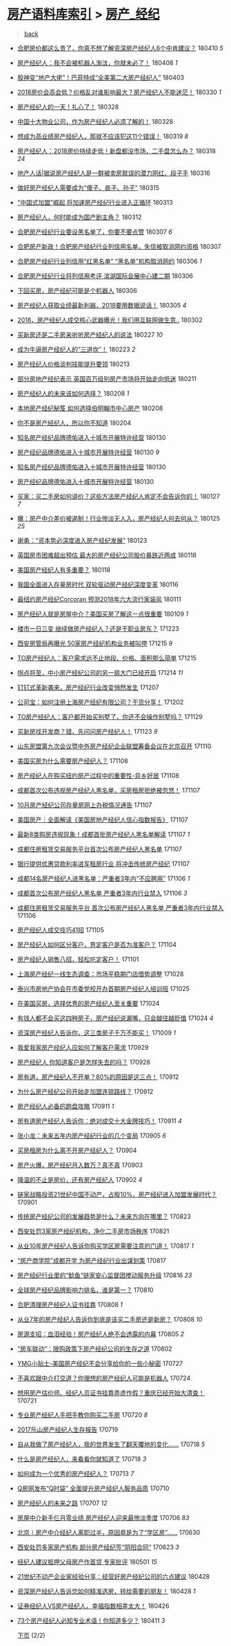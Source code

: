 [房产语料库索引](../../README.md)  > [房产_经纪](房产_经纪.md)
====
> [back](../README.md)

- [合肥房价都这么贵了，你真不想了解资深房产经纪人6个中肯建议？](http://jkwz.applinzi.com/ittc/7090081386511991818.html#%E5%90%88%E8%82%A5%E6%88%BF%E4%BB%B7%E9%83%BD%E8%BF%99%E4%B9%88%E8%B4%B5%E4%BA%86%EF%BC%8C%E4%BD%A0%E7%9C%9F%E4%B8%8D%E6%83%B3%E4%BA%86%E8%A7%A3%E8%B5%84%E6%B7%B1%E6%88%BF%E4%BA%A7%E7%BB%8F%E7%BA%AA%E4%BA%BA6%E4%B8%AA%E4%B8%AD%E8%82%AF%E5%BB%BA%E8%AE%AE%EF%BC%9F) 180410 *5* 
- [房产经纪人：我不会被机器人淘汰，你就未必了！](http://jkwz.applinzi.com/ittc/7089540544844006417.html#%E6%88%BF%E4%BA%A7%E7%BB%8F%E7%BA%AA%E4%BA%BA%EF%BC%9A%E6%88%91%E4%B8%8D%E4%BC%9A%E8%A2%AB%E6%9C%BA%E5%99%A8%E4%BA%BA%E6%B7%98%E6%B1%B0%EF%BC%8C%E4%BD%A0%E5%B0%B1%E6%9C%AA%E5%BF%85%E4%BA%86%EF%BC%81) 180408 *1* 
- [股神变“地产大佬”！巴菲特成“全美第二大房产经纪人”](http://jkwz.applinzi.com/ittc/7087667048517993488.html#%E8%82%A1%E7%A5%9E%E5%8F%98%E2%80%9C%E5%9C%B0%E4%BA%A7%E5%A4%A7%E4%BD%AC%E2%80%9D%EF%BC%81%E5%B7%B4%E8%8F%B2%E7%89%B9%E6%88%90%E2%80%9C%E5%85%A8%E7%BE%8E%E7%AC%AC%E4%BA%8C%E5%A4%A7%E6%88%BF%E4%BA%A7%E7%BB%8F%E7%BA%AA%E4%BA%BA%E2%80%9D) 180403  
- [2018房价会高会低？价格乱对谁影响最大？房产经纪人不能迷茫！](http://jkwz.applinzi.com/ittc/7086214219739694087.html#2018%E6%88%BF%E4%BB%B7%E4%BC%9A%E9%AB%98%E4%BC%9A%E4%BD%8E%EF%BC%9F%E4%BB%B7%E6%A0%BC%E4%B9%B1%E5%AF%B9%E8%B0%81%E5%BD%B1%E5%93%8D%E6%9C%80%E5%A4%A7%EF%BC%9F%E6%88%BF%E4%BA%A7%E7%BB%8F%E7%BA%AA%E4%BA%BA%E4%B8%8D%E8%83%BD%E8%BF%B7%E8%8C%AB%EF%BC%81) 180330 *1* 
- [房产经纪人的一天！扎心了！](http://jkwz.applinzi.com/ittc/7085563674737771537.html#%E6%88%BF%E4%BA%A7%E7%BB%8F%E7%BA%AA%E4%BA%BA%E7%9A%84%E4%B8%80%E5%A4%A9%EF%BC%81%E6%89%8E%E5%BF%83%E4%BA%86%EF%BC%81) 180328  
- [中国十大物业公司，作为房产经纪人必须了解的！](http://jkwz.applinzi.com/ittc/7085528455435518992.html#%E4%B8%AD%E5%9B%BD%E5%8D%81%E5%A4%A7%E7%89%A9%E4%B8%9A%E5%85%AC%E5%8F%B8%EF%BC%8C%E4%BD%9C%E4%B8%BA%E6%88%BF%E4%BA%A7%E7%BB%8F%E7%BA%AA%E4%BA%BA%E5%BF%85%E9%A1%BB%E4%BA%86%E8%A7%A3%E7%9A%84%EF%BC%81) 180328  
- [想成为高业绩房产经纪人，那就不应该犯这11个错误！](http://jkwz.applinzi.com/ittc/7082325087296685063.html#%E6%83%B3%E6%88%90%E4%B8%BA%E9%AB%98%E4%B8%9A%E7%BB%A9%E6%88%BF%E4%BA%A7%E7%BB%8F%E7%BA%AA%E4%BA%BA%EF%BC%8C%E9%82%A3%E5%B0%B1%E4%B8%8D%E5%BA%94%E8%AF%A5%E7%8A%AF%E8%BF%9911%E4%B8%AA%E9%94%99%E8%AF%AF%EF%BC%81) 180319 *8* 
- [房产经纪人：2018房价持续走低！新盘都没市场，二手盘怎么办？](http://jkwz.applinzi.com/ittc/7081812325084693520.html#%E6%88%BF%E4%BA%A7%E7%BB%8F%E7%BA%AA%E4%BA%BA%EF%BC%9A2018%E6%88%BF%E4%BB%B7%E6%8C%81%E7%BB%AD%E8%B5%B0%E4%BD%8E%EF%BC%81%E6%96%B0%E7%9B%98%E9%83%BD%E6%B2%A1%E5%B8%82%E5%9C%BA%EF%BC%8C%E4%BA%8C%E6%89%8B%E7%9B%98%E6%80%8E%E4%B9%88%E5%8A%9E%EF%BC%9F) 180318 *24* 
- [地产人话|据说房产经纪人是一群被卖房耽误的潜力网红、段子手](http://jkwz.applinzi.com/ittc/7081152387006071819.html#%E5%9C%B0%E4%BA%A7%E4%BA%BA%E8%AF%9D%7C%E6%8D%AE%E8%AF%B4%E6%88%BF%E4%BA%A7%E7%BB%8F%E7%BA%AA%E4%BA%BA%E6%98%AF%E4%B8%80%E7%BE%A4%E8%A2%AB%E5%8D%96%E6%88%BF%E8%80%BD%E8%AF%AF%E7%9A%84%E6%BD%9C%E5%8A%9B%E7%BD%91%E7%BA%A2%E3%80%81%E6%AE%B5%E5%AD%90%E6%89%8B) 180316  
- [做好房产经纪人需要成为&quot;傻子、疯子、孙子&quot;](http://jkwz.applinzi.com/ittc/7080637300956726283.html#%E5%81%9A%E5%A5%BD%E6%88%BF%E4%BA%A7%E7%BB%8F%E7%BA%AA%E4%BA%BA%E9%9C%80%E8%A6%81%E6%88%90%E4%B8%BA%26quot%3B%E5%82%BB%E5%AD%90%E3%80%81%E7%96%AF%E5%AD%90%E3%80%81%E5%AD%99%E5%AD%90%26quot%3B) 180315  
- [“中国式加盟”崛起 将加速房产经纪行业进入正循环](http://jkwz.applinzi.com/ittc/7079912825084707851.html#%E2%80%9C%E4%B8%AD%E5%9B%BD%E5%BC%8F%E5%8A%A0%E7%9B%9F%E2%80%9D%E5%B4%9B%E8%B5%B7+%E5%B0%86%E5%8A%A0%E9%80%9F%E6%88%BF%E4%BA%A7%E7%BB%8F%E7%BA%AA%E8%A1%8C%E4%B8%9A%E8%BF%9B%E5%85%A5%E6%AD%A3%E5%BE%AA%E7%8E%AF) 180313  
- [房产经纪人，何时能成为国产剧主角？](http://jkwz.applinzi.com/ittc/7079637318585811979.html#%E6%88%BF%E4%BA%A7%E7%BB%8F%E7%BA%AA%E4%BA%BA%EF%BC%8C%E4%BD%95%E6%97%B6%E8%83%BD%E6%88%90%E4%B8%BA%E5%9B%BD%E4%BA%A7%E5%89%A7%E4%B8%BB%E8%A7%92%EF%BC%9F) 180312  
- [合肥房产经纪行业要设黑名单了，你要不要点赞](http://jkwz.applinzi.com/ittc/7077862722652079120.html#%E5%90%88%E8%82%A5%E6%88%BF%E4%BA%A7%E7%BB%8F%E7%BA%AA%E8%A1%8C%E4%B8%9A%E8%A6%81%E8%AE%BE%E9%BB%91%E5%90%8D%E5%8D%95%E4%BA%86%EF%BC%8C%E4%BD%A0%E8%A6%81%E4%B8%8D%E8%A6%81%E7%82%B9%E8%B5%9E) 180307 *6* 
- [合肥房产新政！合肥房产经纪行业列信用名单，失信被取消网约资格](http://jkwz.applinzi.com/ittc/7077660510290183185.html#%E5%90%88%E8%82%A5%E6%88%BF%E4%BA%A7%E6%96%B0%E6%94%BF%EF%BC%81%E5%90%88%E8%82%A5%E6%88%BF%E4%BA%A7%E7%BB%8F%E7%BA%AA%E8%A1%8C%E4%B8%9A%E5%88%97%E4%BF%A1%E7%94%A8%E5%90%8D%E5%8D%95%EF%BC%8C%E5%A4%B1%E4%BF%A1%E8%A2%AB%E5%8F%96%E6%B6%88%E7%BD%91%E7%BA%A6%E8%B5%84%E6%A0%BC) 180307  
- [合肥房产经纪行业列信用“红黑名单” “黑名单”机构取消网约](http://jkwz.applinzi.com/ittc/7077297021742744582.html#%E5%90%88%E8%82%A5%E6%88%BF%E4%BA%A7%E7%BB%8F%E7%BA%AA%E8%A1%8C%E4%B8%9A%E5%88%97%E4%BF%A1%E7%94%A8%E2%80%9C%E7%BA%A2%E9%BB%91%E5%90%8D%E5%8D%95%E2%80%9D+%E2%80%9C%E9%BB%91%E5%90%8D%E5%8D%95%E2%80%9D%E6%9C%BA%E6%9E%84%E5%8F%96%E6%B6%88%E7%BD%91%E7%BA%A6) 180306 *1* 
- [合肥房产经纪行业将列信用考评 滨湖国际会展中心建二期](http://jkwz.applinzi.com/ittc/7077294477486326790.html#%E5%90%88%E8%82%A5%E6%88%BF%E4%BA%A7%E7%BB%8F%E7%BA%AA%E8%A1%8C%E4%B8%9A%E5%B0%86%E5%88%97%E4%BF%A1%E7%94%A8%E8%80%83%E8%AF%84+%E6%BB%A8%E6%B9%96%E5%9B%BD%E9%99%85%E4%BC%9A%E5%B1%95%E4%B8%AD%E5%BF%83%E5%BB%BA%E4%BA%8C%E6%9C%9F) 180306  
- [下回买房，房产经纪可能是个机器人](http://jkwz.applinzi.com/ittc/7077115624184874001.html#%E4%B8%8B%E5%9B%9E%E4%B9%B0%E6%88%BF%EF%BC%8C%E6%88%BF%E4%BA%A7%E7%BB%8F%E7%BA%AA%E5%8F%AF%E8%83%BD%E6%98%AF%E4%B8%AA%E6%9C%BA%E5%99%A8%E4%BA%BA) 180306  
- [房产经纪人获取业绩最新利器，2018要用数据说话！](http://jkwz.applinzi.com/ittc/7076920347662484487.html#%E6%88%BF%E4%BA%A7%E7%BB%8F%E7%BA%AA%E4%BA%BA%E8%8E%B7%E5%8F%96%E4%B8%9A%E7%BB%A9%E6%9C%80%E6%96%B0%E5%88%A9%E5%99%A8%EF%BC%8C2018%E8%A6%81%E7%94%A8%E6%95%B0%E6%8D%AE%E8%AF%B4%E8%AF%9D%EF%BC%81) 180305 *4* 
- [2018，房产经纪人成交核心武器曝光！我们用互联网做生意..](http://jkwz.applinzi.com/ittc/7075900641967080459.html#2018%EF%BC%8C%E6%88%BF%E4%BA%A7%E7%BB%8F%E7%BA%AA%E4%BA%BA%E6%88%90%E4%BA%A4%E6%A0%B8%E5%BF%83%E6%AD%A6%E5%99%A8%E6%9B%9D%E5%85%89%EF%BC%81%E6%88%91%E4%BB%AC%E7%94%A8%E4%BA%92%E8%81%94%E7%BD%91%E5%81%9A%E7%94%9F%E6%84%8F..) 180302  
- [买新房还是二手房来听听房产经纪人的说法](http://jkwz.applinzi.com/ittc/7074420132355245063.html#%E4%B9%B0%E6%96%B0%E6%88%BF%E8%BF%98%E6%98%AF%E4%BA%8C%E6%89%8B%E6%88%BF%E6%9D%A5%E5%90%AC%E5%90%AC%E6%88%BF%E4%BA%A7%E7%BB%8F%E7%BA%AA%E4%BA%BA%E7%9A%84%E8%AF%B4%E6%B3%95) 180227 *10* 
- [成为牛逼房产经纪人的“三道坎”！](http://jkwz.applinzi.com/ittc/7073286764100060166.html#%E6%88%90%E4%B8%BA%E7%89%9B%E9%80%BC%E6%88%BF%E4%BA%A7%E7%BB%8F%E7%BA%AA%E4%BA%BA%E7%9A%84%E2%80%9C%E4%B8%89%E9%81%93%E5%9D%8E%E2%80%9D%EF%BC%81) 180223 *2* 
- [房产经纪人价格谈判技能提升要领](http://jkwz.applinzi.com/ittc/7069692675731489802.html#%E6%88%BF%E4%BA%A7%E7%BB%8F%E7%BA%AA%E4%BA%BA%E4%BB%B7%E6%A0%BC%E8%B0%88%E5%88%A4%E6%8A%80%E8%83%BD%E6%8F%90%E5%8D%87%E8%A6%81%E9%A2%86) 180213  
- [部分房地产经纪表示 英国百万级别房产市场将开始走向低迷](http://jkwz.applinzi.com/ittc/7068550657336673287.html#%E9%83%A8%E5%88%86%E6%88%BF%E5%9C%B0%E4%BA%A7%E7%BB%8F%E7%BA%AA%E8%A1%A8%E7%A4%BA+%E8%8B%B1%E5%9B%BD%E7%99%BE%E4%B8%87%E7%BA%A7%E5%88%AB%E6%88%BF%E4%BA%A7%E5%B8%82%E5%9C%BA%E5%B0%86%E5%BC%80%E5%A7%8B%E8%B5%B0%E5%90%91%E4%BD%8E%E8%BF%B7) 180211  
- [房产经纪人的未来该如何选择？](http://jkwz.applinzi.com/ittc/7067759646511465488.html#%E6%88%BF%E4%BA%A7%E7%BB%8F%E7%BA%AA%E4%BA%BA%E7%9A%84%E6%9C%AA%E6%9D%A5%E8%AF%A5%E5%A6%82%E4%BD%95%E9%80%89%E6%8B%A9%EF%BC%9F) 180208 *1* 
- [本地房产经纪秘笈 如何选择伯明翰市中心房产](http://jkwz.applinzi.com/ittc/7067344305390093323.html#%E6%9C%AC%E5%9C%B0%E6%88%BF%E4%BA%A7%E7%BB%8F%E7%BA%AA%E7%A7%98%E7%AC%88+%E5%A6%82%E4%BD%95%E9%80%89%E6%8B%A9%E4%BC%AF%E6%98%8E%E7%BF%B0%E5%B8%82%E4%B8%AD%E5%BF%83%E6%88%BF%E4%BA%A7) 180208  
- [你不是房产经纪人，所以你不知道](http://jkwz.applinzi.com/ittc/7066277495232267281.html#%E4%BD%A0%E4%B8%8D%E6%98%AF%E6%88%BF%E4%BA%A7%E7%BB%8F%E7%BA%AA%E4%BA%BA%EF%BC%8C%E6%89%80%E4%BB%A5%E4%BD%A0%E4%B8%8D%E7%9F%A5%E9%81%93) 180204  
- [知名房产经纪品牌德佑进入十城市开展特许经营](http://jkwz.applinzi.com/ittc/7064423119962244106.html#%E7%9F%A5%E5%90%8D%E6%88%BF%E4%BA%A7%E7%BB%8F%E7%BA%AA%E5%93%81%E7%89%8C%E5%BE%B7%E4%BD%91%E8%BF%9B%E5%85%A5%E5%8D%81%E5%9F%8E%E5%B8%82%E5%BC%80%E5%B1%95%E7%89%B9%E8%AE%B8%E7%BB%8F%E8%90%A5) 180130  
- [房产经纪品牌德佑进入十城市开展特许经营](http://jkwz.applinzi.com/ittc/7064415731972572166.html#%E6%88%BF%E4%BA%A7%E7%BB%8F%E7%BA%AA%E5%93%81%E7%89%8C%E5%BE%B7%E4%BD%91%E8%BF%9B%E5%85%A5%E5%8D%81%E5%9F%8E%E5%B8%82%E5%BC%80%E5%B1%95%E7%89%B9%E8%AE%B8%E7%BB%8F%E8%90%A5) 180130 *9* 
- [知名房产经纪品牌德佑进入十城市开展特许经营](http://jkwz.applinzi.com/ittc/7064415300449993734.html#%E7%9F%A5%E5%90%8D%E6%88%BF%E4%BA%A7%E7%BB%8F%E7%BA%AA%E5%93%81%E7%89%8C%E5%BE%B7%E4%BD%91%E8%BF%9B%E5%85%A5%E5%8D%81%E5%9F%8E%E5%B8%82%E5%BC%80%E5%B1%95%E7%89%B9%E8%AE%B8%E7%BB%8F%E8%90%A5) 180130  
- [房产经纪品牌德佑进入十城市开展特许经营](http://jkwz.applinzi.com/ittc/7064415312265348106.html#%E6%88%BF%E4%BA%A7%E7%BB%8F%E7%BA%AA%E5%93%81%E7%89%8C%E5%BE%B7%E4%BD%91%E8%BF%9B%E5%85%A5%E5%8D%81%E5%9F%8E%E5%B8%82%E5%BC%80%E5%B1%95%E7%89%B9%E8%AE%B8%E7%BB%8F%E8%90%A5) 180130  
- [买家：买二手房如何讲价？这些方法房产经纪人肯定不会告诉你的！](http://jkwz.applinzi.com/ittc/7063388382485283851.html#%E4%B9%B0%E5%AE%B6%EF%BC%9A%E4%B9%B0%E4%BA%8C%E6%89%8B%E6%88%BF%E5%A6%82%E4%BD%95%E8%AE%B2%E4%BB%B7%EF%BC%9F%E8%BF%99%E4%BA%9B%E6%96%B9%E6%B3%95%E6%88%BF%E4%BA%A7%E7%BB%8F%E7%BA%AA%E4%BA%BA%E8%82%AF%E5%AE%9A%E4%B8%8D%E4%BC%9A%E5%91%8A%E8%AF%89%E4%BD%A0%E7%9A%84%EF%BC%81) 180127 *7* 
- [曝：房产中介差价被遏制！行业惨淡无人入，房产经纪人何去何从？](http://jkwz.applinzi.com/ittc/7062475881027470346.html#%E6%9B%9D%EF%BC%9A%E6%88%BF%E4%BA%A7%E4%B8%AD%E4%BB%8B%E5%B7%AE%E4%BB%B7%E8%A2%AB%E9%81%8F%E5%88%B6%EF%BC%81%E8%A1%8C%E4%B8%9A%E6%83%A8%E6%B7%A1%E6%97%A0%E4%BA%BA%E5%85%A5%EF%BC%8C%E6%88%BF%E4%BA%A7%E7%BB%8F%E7%BA%AA%E4%BA%BA%E4%BD%95%E5%8E%BB%E4%BD%95%E4%BB%8E%EF%BC%9F) 180125 *25* 
- [谢勇：“资本势必深度进入房产经纪发展”](http://jkwz.applinzi.com/ittc/7061808565155529744.html#%E8%B0%A2%E5%8B%87%EF%BC%9A%E2%80%9C%E8%B5%84%E6%9C%AC%E5%8A%BF%E5%BF%85%E6%B7%B1%E5%BA%A6%E8%BF%9B%E5%85%A5%E6%88%BF%E4%BA%A7%E7%BB%8F%E7%BA%AA%E5%8F%91%E5%B1%95%E2%80%9D) 180123  
- [英国房市困难超出预估 最大的房产经纪公司股价暴跌近两成](http://jkwz.applinzi.com/ittc/7059995049125741579.html#%E8%8B%B1%E5%9B%BD%E6%88%BF%E5%B8%82%E5%9B%B0%E9%9A%BE%E8%B6%85%E5%87%BA%E9%A2%84%E4%BC%B0+%E6%9C%80%E5%A4%A7%E7%9A%84%E6%88%BF%E4%BA%A7%E7%BB%8F%E7%BA%AA%E5%85%AC%E5%8F%B8%E8%82%A1%E4%BB%B7%E6%9A%B4%E8%B7%8C%E8%BF%91%E4%B8%A4%E6%88%90) 180118  
- [美国房产经纪人有多重要？](http://jkwz.applinzi.com/ittc/7059875507091276816.html#%E7%BE%8E%E5%9B%BD%E6%88%BF%E4%BA%A7%E7%BB%8F%E7%BA%AA%E4%BA%BA%E6%9C%89%E5%A4%9A%E9%87%8D%E8%A6%81%EF%BC%9F) 180118  
- [我国全面进入存量房时代 双轮驱动房产经纪深度变革](http://jkwz.applinzi.com/ittc/7059220193803240454.html#%E6%88%91%E5%9B%BD%E5%85%A8%E9%9D%A2%E8%BF%9B%E5%85%A5%E5%AD%98%E9%87%8F%E6%88%BF%E6%97%B6%E4%BB%A3+%E5%8F%8C%E8%BD%AE%E9%A9%B1%E5%8A%A8%E6%88%BF%E4%BA%A7%E7%BB%8F%E7%BA%AA%E6%B7%B1%E5%BA%A6%E5%8F%98%E9%9D%A9) 180116  
- [最纽约房产经纪Corcoran 预测2018年六大流行家装风](http://jkwz.applinzi.com/ittc/7057362317048546315.html#%E6%9C%80%E7%BA%BD%E7%BA%A6%E6%88%BF%E4%BA%A7%E7%BB%8F%E7%BA%AACorcoran+%E9%A2%84%E6%B5%8B2018%E5%B9%B4%E5%85%AD%E5%A4%A7%E6%B5%81%E8%A1%8C%E5%AE%B6%E8%A3%85%E9%A3%8E) 180111  
- [房产经纪人就是房屋中介？美国买房了解这一点很重要](http://jkwz.applinzi.com/ittc/7056726406963135499.html#%E6%88%BF%E4%BA%A7%E7%BB%8F%E7%BA%AA%E4%BA%BA%E5%B0%B1%E6%98%AF%E6%88%BF%E5%B1%8B%E4%B8%AD%E4%BB%8B%EF%BC%9F%E7%BE%8E%E5%9B%BD%E4%B9%B0%E6%88%BF%E4%BA%86%E8%A7%A3%E8%BF%99%E4%B8%80%E7%82%B9%E5%BE%88%E9%87%8D%E8%A6%81) 180109 *1* 
- [楼市一日三变 继续做房产经纪人？还是干职业房东？](http://jkwz.applinzi.com/ittc/7050191645050405904.html#%E6%A5%BC%E5%B8%82%E4%B8%80%E6%97%A5%E4%B8%89%E5%8F%98+%E7%BB%A7%E7%BB%AD%E5%81%9A%E6%88%BF%E4%BA%A7%E7%BB%8F%E7%BA%AA%E4%BA%BA%EF%BC%9F%E8%BF%98%E6%98%AF%E5%B9%B2%E8%81%8C%E4%B8%9A%E6%88%BF%E4%B8%9C%EF%BC%9F) 171223  
- [西安房管局再曝光 50家房产经纪机构业务被叫停](http://jkwz.applinzi.com/ittc/7047297797152310289.html#%E8%A5%BF%E5%AE%89%E6%88%BF%E7%AE%A1%E5%B1%80%E5%86%8D%E6%9B%9D%E5%85%89+50%E5%AE%B6%E6%88%BF%E4%BA%A7%E7%BB%8F%E7%BA%AA%E6%9C%BA%E6%9E%84%E4%B8%9A%E5%8A%A1%E8%A2%AB%E5%8F%AB%E5%81%9C) 171215 *9* 
- [TO房产经纪人：客户需求远不止地段、价格、面积那么简单](http://jkwz.applinzi.com/ittc/7047265682608096272.html#TO%E6%88%BF%E4%BA%A7%E7%BB%8F%E7%BA%AA%E4%BA%BA%EF%BC%9A%E5%AE%A2%E6%88%B7%E9%9C%80%E6%B1%82%E8%BF%9C%E4%B8%8D%E6%AD%A2%E5%9C%B0%E6%AE%B5%E3%80%81%E4%BB%B7%E6%A0%BC%E3%80%81%E9%9D%A2%E7%A7%AF%E9%82%A3%E4%B9%88%E7%AE%80%E5%8D%95) 171215  
- [拐点将至，中小房产经纪公司的另一扇大门已经开启](http://jkwz.applinzi.com/ittc/7047054589709255697.html#%E6%8B%90%E7%82%B9%E5%B0%86%E8%87%B3%EF%BC%8C%E4%B8%AD%E5%B0%8F%E6%88%BF%E4%BA%A7%E7%BB%8F%E7%BA%AA%E5%85%AC%E5%8F%B8%E7%9A%84%E5%8F%A6%E4%B8%80%E6%89%87%E5%A4%A7%E9%97%A8%E5%B7%B2%E7%BB%8F%E5%BC%80%E5%90%AF) 171214 *11* 
- [钉钉式革新袭来，房产经纪行业改变悄然发生](http://jkwz.applinzi.com/ittc/7044126720964166672.html#%E9%92%89%E9%92%89%E5%BC%8F%E9%9D%A9%E6%96%B0%E8%A2%AD%E6%9D%A5%EF%BC%8C%E6%88%BF%E4%BA%A7%E7%BB%8F%E7%BA%AA%E8%A1%8C%E4%B8%9A%E6%94%B9%E5%8F%98%E6%82%84%E7%84%B6%E5%8F%91%E7%94%9F) 171207  
- [公司宝：如何注册上海房产经纪有限公司？干货分享！](http://jkwz.applinzi.com/ittc/7042615397554062353.html#%E5%85%AC%E5%8F%B8%E5%AE%9D%EF%BC%9A%E5%A6%82%E4%BD%95%E6%B3%A8%E5%86%8C%E4%B8%8A%E6%B5%B7%E6%88%BF%E4%BA%A7%E7%BB%8F%E7%BA%AA%E6%9C%89%E9%99%90%E5%85%AC%E5%8F%B8%EF%BC%9F%E5%B9%B2%E8%B4%A7%E5%88%86%E4%BA%AB%EF%BC%81) 171202  
- [TO房产经纪人：客户都开始买别墅了，你还不会操作别墅吗？](http://jkwz.applinzi.com/ittc/7041405113686557712.html#TO%E6%88%BF%E4%BA%A7%E7%BB%8F%E7%BA%AA%E4%BA%BA%EF%BC%9A%E5%AE%A2%E6%88%B7%E9%83%BD%E5%BC%80%E5%A7%8B%E4%B9%B0%E5%88%AB%E5%A2%85%E4%BA%86%EF%BC%8C%E4%BD%A0%E8%BF%98%E4%B8%8D%E4%BC%9A%E6%93%8D%E4%BD%9C%E5%88%AB%E5%A2%85%E5%90%97%EF%BC%9F) 171129  
- [买新房找开发商？错，先问问房产经纪人！](http://jkwz.applinzi.com/ittc/7039048133462459408.html#%E4%B9%B0%E6%96%B0%E6%88%BF%E6%89%BE%E5%BC%80%E5%8F%91%E5%95%86%EF%BC%9F%E9%94%99%EF%BC%8C%E5%85%88%E9%97%AE%E9%97%AE%E6%88%BF%E4%BA%A7%E7%BB%8F%E7%BA%AA%E4%BA%BA%EF%BC%81) 171123 *9* 
- [山东房盟第九次会议暨中外房产经纪企业联盟筹备会议在北京召开](http://jkwz.applinzi.com/ittc/7034351570924340240.html#%E5%B1%B1%E4%B8%9C%E6%88%BF%E7%9B%9F%E7%AC%AC%E4%B9%9D%E6%AC%A1%E4%BC%9A%E8%AE%AE%E6%9A%A8%E4%B8%AD%E5%A4%96%E6%88%BF%E4%BA%A7%E7%BB%8F%E7%BA%AA%E4%BC%81%E4%B8%9A%E8%81%94%E7%9B%9F%E7%AD%B9%E5%A4%87%E4%BC%9A%E8%AE%AE%E5%9C%A8%E5%8C%97%E4%BA%AC%E5%8F%AC%E5%BC%80) 171110  
- [美国买房为什么需要房产经纪人？](http://jkwz.applinzi.com/ittc/7033613627037320209.html#%E7%BE%8E%E5%9B%BD%E4%B9%B0%E6%88%BF%E4%B8%BA%E4%BB%80%E4%B9%88%E9%9C%80%E8%A6%81%E6%88%BF%E4%BA%A7%E7%BB%8F%E7%BA%AA%E4%BA%BA%EF%BC%9F) 171108  
- [房产经纪人在购买纽约房产过程中的重要性-异乡好居](http://jkwz.applinzi.com/ittc/7033569972406715408.html#%E6%88%BF%E4%BA%A7%E7%BB%8F%E7%BA%AA%E4%BA%BA%E5%9C%A8%E8%B4%AD%E4%B9%B0%E7%BA%BD%E7%BA%A6%E6%88%BF%E4%BA%A7%E8%BF%87%E7%A8%8B%E4%B8%AD%E7%9A%84%E9%87%8D%E8%A6%81%E6%80%A7-%E5%BC%82%E4%B9%A1%E5%A5%BD%E5%B1%85) 171108  
- [成都首次公布违规房产经纪人黑名单，买房租房拒绝被忽悠！](http://jkwz.applinzi.com/ittc/7033265550858388497.html#%E6%88%90%E9%83%BD%E9%A6%96%E6%AC%A1%E5%85%AC%E5%B8%83%E8%BF%9D%E8%A7%84%E6%88%BF%E4%BA%A7%E7%BB%8F%E7%BA%AA%E4%BA%BA%E9%BB%91%E5%90%8D%E5%8D%95%EF%BC%8C%E4%B9%B0%E6%88%BF%E7%A7%9F%E6%88%BF%E6%8B%92%E7%BB%9D%E8%A2%AB%E5%BF%BD%E6%82%A0%EF%BC%81) 171107  
- [10月房产经纪公司存量房网上办税情况通告](http://jkwz.applinzi.com/ittc/7033226727277462544.html#10%E6%9C%88%E6%88%BF%E4%BA%A7%E7%BB%8F%E7%BA%AA%E5%85%AC%E5%8F%B8%E5%AD%98%E9%87%8F%E6%88%BF%E7%BD%91%E4%B8%8A%E5%8A%9E%E7%A8%8E%E6%83%85%E5%86%B5%E9%80%9A%E5%91%8A) 171107  
- [美国房产｜全面解读《美国房地产经纪人信心指数报告》](http://jkwz.applinzi.com/ittc/7033213459729220625.html#%E7%BE%8E%E5%9B%BD%E6%88%BF%E4%BA%A7%EF%BD%9C%E5%85%A8%E9%9D%A2%E8%A7%A3%E8%AF%BB%E3%80%8A%E7%BE%8E%E5%9B%BD%E6%88%BF%E5%9C%B0%E4%BA%A7%E7%BB%8F%E7%BA%AA%E4%BA%BA%E4%BF%A1%E5%BF%83%E6%8C%87%E6%95%B0%E6%8A%A5%E5%91%8A%E3%80%8B) 171107  
- [最新8类购房违规现象！成都首批房产经纪人黑名单解读](http://jkwz.applinzi.com/ittc/7033206690961425424.html#%E6%9C%80%E6%96%B08%E7%B1%BB%E8%B4%AD%E6%88%BF%E8%BF%9D%E8%A7%84%E7%8E%B0%E8%B1%A1%EF%BC%81%E6%88%90%E9%83%BD%E9%A6%96%E6%89%B9%E6%88%BF%E4%BA%A7%E7%BB%8F%E7%BA%AA%E4%BA%BA%E9%BB%91%E5%90%8D%E5%8D%95%E8%A7%A3%E8%AF%BB) 171107 *1* 
- [成都住房租赁交易服务平台首次公布房产经纪人黑名单](http://jkwz.applinzi.com/ittc/7033161226484450320.html#%E6%88%90%E9%83%BD%E4%BD%8F%E6%88%BF%E7%A7%9F%E8%B5%81%E4%BA%A4%E6%98%93%E6%9C%8D%E5%8A%A1%E5%B9%B3%E5%8F%B0%E9%A6%96%E6%AC%A1%E5%85%AC%E5%B8%83%E6%88%BF%E4%BA%A7%E7%BB%8F%E7%BA%AA%E4%BA%BA%E9%BB%91%E5%90%8D%E5%8D%95) 171107  
- [银行提供优惠贷款利率进军租房行业 将冲击传统房产经纪](http://jkwz.applinzi.com/ittc/7033154807362225168.html#%E9%93%B6%E8%A1%8C%E6%8F%90%E4%BE%9B%E4%BC%98%E6%83%A0%E8%B4%B7%E6%AC%BE%E5%88%A9%E7%8E%87%E8%BF%9B%E5%86%9B%E7%A7%9F%E6%88%BF%E8%A1%8C%E4%B8%9A+%E5%B0%86%E5%86%B2%E5%87%BB%E4%BC%A0%E7%BB%9F%E6%88%BF%E4%BA%A7%E7%BB%8F%E7%BA%AA) 171107  
- [成都14名房产经纪人进黑名单：严重者3年内“不应聘用”](http://jkwz.applinzi.com/ittc/7032917187331884049.html#%E6%88%90%E9%83%BD14%E5%90%8D%E6%88%BF%E4%BA%A7%E7%BB%8F%E7%BA%AA%E4%BA%BA%E8%BF%9B%E9%BB%91%E5%90%8D%E5%8D%95%EF%BC%9A%E4%B8%A5%E9%87%8D%E8%80%853%E5%B9%B4%E5%86%85%E2%80%9C%E4%B8%8D%E5%BA%94%E8%81%98%E7%94%A8%E2%80%9D) 171106 *1* 
- [成都首次公布房产经纪人黑名单 严重者3年内行业禁入](http://jkwz.applinzi.com/ittc/7032877779115312144.html#%E6%88%90%E9%83%BD%E9%A6%96%E6%AC%A1%E5%85%AC%E5%B8%83%E6%88%BF%E4%BA%A7%E7%BB%8F%E7%BA%AA%E4%BA%BA%E9%BB%91%E5%90%8D%E5%8D%95+%E4%B8%A5%E9%87%8D%E8%80%853%E5%B9%B4%E5%86%85%E8%A1%8C%E4%B8%9A%E7%A6%81%E5%85%A5) 171106 *3* 
- [成都住房租赁交易服务平台 首次公布房产经纪人黑名单 严重者3年内行业禁入](http://jkwz.applinzi.com/ittc/7032871889058399249.html#%E6%88%90%E9%83%BD%E4%BD%8F%E6%88%BF%E7%A7%9F%E8%B5%81%E4%BA%A4%E6%98%93%E6%9C%8D%E5%8A%A1%E5%B9%B3%E5%8F%B0+%E9%A6%96%E6%AC%A1%E5%85%AC%E5%B8%83%E6%88%BF%E4%BA%A7%E7%BB%8F%E7%BA%AA%E4%BA%BA%E9%BB%91%E5%90%8D%E5%8D%95+%E4%B8%A5%E9%87%8D%E8%80%853%E5%B9%B4%E5%86%85%E8%A1%8C%E4%B8%9A%E7%A6%81%E5%85%A5) 171106  
- [房产经纪人成交技巧41招](http://jkwz.applinzi.com/ittc/7032404242931909649.html#%E6%88%BF%E4%BA%A7%E7%BB%8F%E7%BA%AA%E4%BA%BA%E6%88%90%E4%BA%A4%E6%8A%80%E5%B7%A741%E6%8B%9B) 171105  
- [房产经纪人如何区分客户，界定客户是否为准客户？](http://jkwz.applinzi.com/ittc/7032184334239400977.html#%E6%88%BF%E4%BA%A7%E7%BB%8F%E7%BA%AA%E4%BA%BA%E5%A6%82%E4%BD%95%E5%8C%BA%E5%88%86%E5%AE%A2%E6%88%B7%EF%BC%8C%E7%95%8C%E5%AE%9A%E5%AE%A2%E6%88%B7%E6%98%AF%E5%90%A6%E4%B8%BA%E5%87%86%E5%AE%A2%E6%88%B7%EF%BC%9F) 171104  
- [房产经纪人销售八招，轻松吃定客户！](http://jkwz.applinzi.com/ittc/7030986977569145872.html#%E6%88%BF%E4%BA%A7%E7%BB%8F%E7%BA%AA%E4%BA%BA%E9%94%80%E5%94%AE%E5%85%AB%E6%8B%9B%EF%BC%8C%E8%BD%BB%E6%9D%BE%E5%90%83%E5%AE%9A%E5%AE%A2%E6%88%B7%EF%BC%81) 171101  
- [上海房产经纪一线生态调查：市场平稳期门店借势调整](http://jkwz.applinzi.com/ittc/7029393834587456529.html#%E4%B8%8A%E6%B5%B7%E6%88%BF%E4%BA%A7%E7%BB%8F%E7%BA%AA%E4%B8%80%E7%BA%BF%E7%94%9F%E6%80%81%E8%B0%83%E6%9F%A5%EF%BC%9A%E5%B8%82%E5%9C%BA%E5%B9%B3%E7%A8%B3%E6%9C%9F%E9%97%A8%E5%BA%97%E5%80%9F%E5%8A%BF%E8%B0%83%E6%95%B4) 171028  
- [泰兴市房地产协会在市委党校开办首期房产经纪人培训班](http://jkwz.applinzi.com/ittc/7028383014336332817.html#%E6%B3%B0%E5%85%B4%E5%B8%82%E6%88%BF%E5%9C%B0%E4%BA%A7%E5%8D%8F%E4%BC%9A%E5%9C%A8%E5%B8%82%E5%A7%94%E5%85%9A%E6%A0%A1%E5%BC%80%E5%8A%9E%E9%A6%96%E6%9C%9F%E6%88%BF%E4%BA%A7%E7%BB%8F%E7%BA%AA%E4%BA%BA%E5%9F%B9%E8%AE%AD%E7%8F%AD) 171025  
- [在美国买房，选择优秀的房产经纪人至关重要](http://jkwz.applinzi.com/ittc/7028028687474230289.html#%E5%9C%A8%E7%BE%8E%E5%9B%BD%E4%B9%B0%E6%88%BF%EF%BC%8C%E9%80%89%E6%8B%A9%E4%BC%98%E7%A7%80%E7%9A%84%E6%88%BF%E4%BA%A7%E7%BB%8F%E7%BA%AA%E4%BA%BA%E8%87%B3%E5%85%B3%E9%87%8D%E8%A6%81) 171024  
- [有钱人都不会买这四种房子，房产经纪说漏嘴，只会越住越贬值](http://jkwz.applinzi.com/ittc/7027998280095630353.html#%E6%9C%89%E9%92%B1%E4%BA%BA%E9%83%BD%E4%B8%8D%E4%BC%9A%E4%B9%B0%E8%BF%99%E5%9B%9B%E7%A7%8D%E6%88%BF%E5%AD%90%EF%BC%8C%E6%88%BF%E4%BA%A7%E7%BB%8F%E7%BA%AA%E8%AF%B4%E6%BC%8F%E5%98%B4%EF%BC%8C%E5%8F%AA%E4%BC%9A%E8%B6%8A%E4%BD%8F%E8%B6%8A%E8%B4%AC%E5%80%BC) 171024 *4* 
- [资深房产经纪人告诉你，这三类房子千万不能买！](http://jkwz.applinzi.com/ittc/7022440916500087825.html#%E8%B5%84%E6%B7%B1%E6%88%BF%E4%BA%A7%E7%BB%8F%E7%BA%AA%E4%BA%BA%E5%91%8A%E8%AF%89%E4%BD%A0%EF%BC%8C%E8%BF%99%E4%B8%89%E7%B1%BB%E6%88%BF%E5%AD%90%E5%8D%83%E4%B8%87%E4%B8%8D%E8%83%BD%E4%B9%B0%EF%BC%81) 171009 *1* 
- [我爱我家房产经纪人应如何了解客户需求](http://jkwz.applinzi.com/ittc/7018663062264087568.html#%E6%88%91%E7%88%B1%E6%88%91%E5%AE%B6%E6%88%BF%E4%BA%A7%E7%BB%8F%E7%BA%AA%E4%BA%BA%E5%BA%94%E5%A6%82%E4%BD%95%E4%BA%86%E8%A7%A3%E5%AE%A2%E6%88%B7%E9%9C%80%E6%B1%82) 170929  
- [房产经纪人 你知道客户是怎样失去的吗？](http://jkwz.applinzi.com/ittc/7018395558585304080.html#%E6%88%BF%E4%BA%A7%E7%BB%8F%E7%BA%AA%E4%BA%BA+%E4%BD%A0%E7%9F%A5%E9%81%93%E5%AE%A2%E6%88%B7%E6%98%AF%E6%80%8E%E6%A0%B7%E5%A4%B1%E5%8E%BB%E7%9A%84%E5%90%97%EF%BC%9F) 170928  
- [房有道，房产经纪人不开单？80%的原因是这三点！](http://jkwz.applinzi.com/ittc/7012387541876212753.html#%E6%88%BF%E6%9C%89%E9%81%93%EF%BC%8C%E6%88%BF%E4%BA%A7%E7%BB%8F%E7%BA%AA%E4%BA%BA%E4%B8%8D%E5%BC%80%E5%8D%95%EF%BC%9F80%25%E7%9A%84%E5%8E%9F%E5%9B%A0%E6%98%AF%E8%BF%99%E4%B8%89%E7%82%B9%EF%BC%81) 170912  
- [为什么房产经纪公司开始走加盟连锁路线？](http://jkwz.applinzi.com/ittc/7012341718563947537.html#%E4%B8%BA%E4%BB%80%E4%B9%88%E6%88%BF%E4%BA%A7%E7%BB%8F%E7%BA%AA%E5%85%AC%E5%8F%B8%E5%BC%80%E5%A7%8B%E8%B5%B0%E5%8A%A0%E7%9B%9F%E8%BF%9E%E9%94%81%E8%B7%AF%E7%BA%BF%EF%BC%9F) 170912  
- [房产经纪人必备的跑盘攻略](http://jkwz.applinzi.com/ittc/7012116754724291601.html#%E6%88%BF%E4%BA%A7%E7%BB%8F%E7%BA%AA%E4%BA%BA%E5%BF%85%E5%A4%87%E7%9A%84%E8%B7%91%E7%9B%98%E6%94%BB%E7%95%A5) 170911 *1* 
- [房有道房产经纪人告诉你：绝对成交十大金牌技巧！](http://jkwz.applinzi.com/ittc/7010961895924958225.html#%E6%88%BF%E6%9C%89%E9%81%93%E6%88%BF%E4%BA%A7%E7%BB%8F%E7%BA%AA%E4%BA%BA%E5%91%8A%E8%AF%89%E4%BD%A0%EF%BC%9A%E7%BB%9D%E5%AF%B9%E6%88%90%E4%BA%A4%E5%8D%81%E5%A4%A7%E9%87%91%E7%89%8C%E6%8A%80%E5%B7%A7%EF%BC%81) 170911 *4* 
- [张小龙：未来五年内房产经纪行业的几个变局](http://jkwz.applinzi.com/ittc/7009848035453174800.html#%E5%BC%A0%E5%B0%8F%E9%BE%99%EF%BC%9A%E6%9C%AA%E6%9D%A5%E4%BA%94%E5%B9%B4%E5%86%85%E6%88%BF%E4%BA%A7%E7%BB%8F%E7%BA%AA%E8%A1%8C%E4%B8%9A%E7%9A%84%E5%87%A0%E4%B8%AA%E5%8F%98%E5%B1%80) 170905 *6* 
- [买房租房为什么离不开房产经纪人？](http://jkwz.applinzi.com/ittc/7009416868539139089.html#%E4%B9%B0%E6%88%BF%E7%A7%9F%E6%88%BF%E4%B8%BA%E4%BB%80%E4%B9%88%E7%A6%BB%E4%B8%8D%E5%BC%80%E6%88%BF%E4%BA%A7%E7%BB%8F%E7%BA%AA%E4%BA%BA%EF%BC%9F) 170904  
- [房产火爆，房产经纪月入数万？真不真](http://jkwz.applinzi.com/ittc/7009177490298504208.html#%E6%88%BF%E4%BA%A7%E7%81%AB%E7%88%86%EF%BC%8C%E6%88%BF%E4%BA%A7%E7%BB%8F%E7%BA%AA%E6%9C%88%E5%85%A5%E6%95%B0%E4%B8%87%EF%BC%9F%E7%9C%9F%E4%B8%8D%E7%9C%9F) 170903  
- [降温的不止是房价，还有房产经纪人](http://jkwz.applinzi.com/ittc/7008748333345276945.html#%E9%99%8D%E6%B8%A9%E7%9A%84%E4%B8%8D%E6%AD%A2%E6%98%AF%E6%88%BF%E4%BB%B7%EF%BC%8C%E8%BF%98%E6%9C%89%E6%88%BF%E4%BA%A7%E7%BB%8F%E7%BA%AA%E4%BA%BA) 170902 *4* 
- [链家战略投资21世纪中国不动产，占股10%，房产经纪进入加盟发展时代？](http://jkwz.applinzi.com/ittc/7008262171304395793.html#%E9%93%BE%E5%AE%B6%E6%88%98%E7%95%A5%E6%8A%95%E8%B5%8421%E4%B8%96%E7%BA%AA%E4%B8%AD%E5%9B%BD%E4%B8%8D%E5%8A%A8%E4%BA%A7%EF%BC%8C%E5%8D%A0%E8%82%A110%25%EF%BC%8C%E6%88%BF%E4%BA%A7%E7%BB%8F%E7%BA%AA%E8%BF%9B%E5%85%A5%E5%8A%A0%E7%9B%9F%E5%8F%91%E5%B1%95%E6%97%B6%E4%BB%A3%EF%BC%9F) 170901  
- [传统房产经纪公司的发展趋势是什么？未来方向在哪里？](http://jkwz.applinzi.com/ittc/7004935876373906448.html#%E4%BC%A0%E7%BB%9F%E6%88%BF%E4%BA%A7%E7%BB%8F%E7%BA%AA%E5%85%AC%E5%8F%B8%E7%9A%84%E5%8F%91%E5%B1%95%E8%B6%8B%E5%8A%BF%E6%98%AF%E4%BB%80%E4%B9%88%EF%BC%9F%E6%9C%AA%E6%9D%A5%E6%96%B9%E5%90%91%E5%9C%A8%E5%93%AA%E9%87%8C%EF%BC%9F) 170823  
- [西安处罚3家房产经纪机构，净化二手房市场秩序](http://jkwz.applinzi.com/ittc/7004388650396419089.html#%E8%A5%BF%E5%AE%89%E5%A4%84%E7%BD%9A3%E5%AE%B6%E6%88%BF%E4%BA%A7%E7%BB%8F%E7%BA%AA%E6%9C%BA%E6%9E%84%EF%BC%8C%E5%87%80%E5%8C%96%E4%BA%8C%E6%89%8B%E6%88%BF%E5%B8%82%E5%9C%BA%E7%A7%A9%E5%BA%8F) 170821  
- [从业10年房产经纪人告诉你购买学区房需要注意的门道！](http://jkwz.applinzi.com/ittc/7002851322347652112.html#%E4%BB%8E%E4%B8%9A10%E5%B9%B4%E6%88%BF%E4%BA%A7%E7%BB%8F%E7%BA%AA%E4%BA%BA%E5%91%8A%E8%AF%89%E4%BD%A0%E8%B4%AD%E4%B9%B0%E5%AD%A6%E5%8C%BA%E6%88%BF%E9%9C%80%E8%A6%81%E6%B3%A8%E6%84%8F%E7%9A%84%E9%97%A8%E9%81%93%EF%BC%81) 170817 *1* 
- [“房产商学院”成都开学 为房产经纪行业出谋划策](http://jkwz.applinzi.com/ittc/7002708729651528721.html#%E2%80%9C%E6%88%BF%E4%BA%A7%E5%95%86%E5%AD%A6%E9%99%A2%E2%80%9D%E6%88%90%E9%83%BD%E5%BC%80%E5%AD%A6+%E4%B8%BA%E6%88%BF%E4%BA%A7%E7%BB%8F%E7%BA%AA%E8%A1%8C%E4%B8%9A%E5%87%BA%E8%B0%8B%E5%88%92%E7%AD%96) 170817  
- [房产经纪行业里的“鲶鱼“链家安心监督团搅动服务升级](http://jkwz.applinzi.com/ittc/7002393864063943697.html#%E6%88%BF%E4%BA%A7%E7%BB%8F%E7%BA%AA%E8%A1%8C%E4%B8%9A%E9%87%8C%E7%9A%84%E2%80%9C%E9%B2%B6%E9%B1%BC%E2%80%9C%E9%93%BE%E5%AE%B6%E5%AE%89%E5%BF%83%E7%9B%91%E7%9D%A3%E5%9B%A2%E6%90%85%E5%8A%A8%E6%9C%8D%E5%8A%A1%E5%8D%87%E7%BA%A7) 170816 *23* 
- [全球房产经纪品牌影响力排名，谁是第一？](http://jkwz.applinzi.com/ittc/7000250370453144592.html#%E5%85%A8%E7%90%83%E6%88%BF%E4%BA%A7%E7%BB%8F%E7%BA%AA%E5%93%81%E7%89%8C%E5%BD%B1%E5%93%8D%E5%8A%9B%E6%8E%92%E5%90%8D%EF%BC%8C%E8%B0%81%E6%98%AF%E7%AC%AC%E4%B8%80%EF%BC%9F) 170810  
- [合肥清理房产经纪人证书挂靠](http://jkwz.applinzi.com/ittc/6999475383135896593.html#%E5%90%88%E8%82%A5%E6%B8%85%E7%90%86%E6%88%BF%E4%BA%A7%E7%BB%8F%E7%BA%AA%E4%BA%BA%E8%AF%81%E4%B9%A6%E6%8C%82%E9%9D%A0) 170808 *1* 
- [从业7年的房产经纪人告诉你到底是该买二手房还是新房？](http://jkwz.applinzi.com/ittc/6999380312260609040.html#%E4%BB%8E%E4%B8%9A7%E5%B9%B4%E7%9A%84%E6%88%BF%E4%BA%A7%E7%BB%8F%E7%BA%AA%E4%BA%BA%E5%91%8A%E8%AF%89%E4%BD%A0%E5%88%B0%E5%BA%95%E6%98%AF%E8%AF%A5%E4%B9%B0%E4%BA%8C%E6%89%8B%E6%88%BF%E8%BF%98%E6%98%AF%E6%96%B0%E6%88%BF%EF%BC%9F) 170808 *10* 
- [房源支招：血泪经验！房产经纪人绝不会透露的内幕](http://jkwz.applinzi.com/ittc/6998267547416527889.html#%E6%88%BF%E6%BA%90%E6%94%AF%E6%8B%9B%EF%BC%9A%E8%A1%80%E6%B3%AA%E7%BB%8F%E9%AA%8C%EF%BC%81%E6%88%BF%E4%BA%A7%E7%BB%8F%E7%BA%AA%E4%BA%BA%E7%BB%9D%E4%B8%8D%E4%BC%9A%E9%80%8F%E9%9C%B2%E7%9A%84%E5%86%85%E5%B9%95) 170805 *2* 
- [“房车联动”：限购政策下房产经纪公司的生存之道](http://jkwz.applinzi.com/ittc/6997176749098796049.html#%E2%80%9C%E6%88%BF%E8%BD%A6%E8%81%94%E5%8A%A8%E2%80%9D%EF%BC%9A%E9%99%90%E8%B4%AD%E6%94%BF%E7%AD%96%E4%B8%8B%E6%88%BF%E4%BA%A7%E7%BB%8F%E7%BA%AA%E5%85%AC%E5%8F%B8%E7%9A%84%E7%94%9F%E5%AD%98%E4%B9%8B%E9%81%93) 170802  
- [YMG小贴士-美国房产经纪不会分享给你的一些小秘密](http://jkwz.applinzi.com/ittc/6995035730592924688.html#YMG%E5%B0%8F%E8%B4%B4%E5%A3%AB-%E7%BE%8E%E5%9B%BD%E6%88%BF%E4%BA%A7%E7%BB%8F%E7%BA%AA%E4%B8%8D%E4%BC%9A%E5%88%86%E4%BA%AB%E7%BB%99%E4%BD%A0%E7%9A%84%E4%B8%80%E4%BA%9B%E5%B0%8F%E7%A7%98%E5%AF%86) 170727  
- [不喜欢跟中介打交道？你理想的房产经纪人可能是机器人](http://jkwz.applinzi.com/ittc/6993825745343087632.html#%E4%B8%8D%E5%96%9C%E6%AC%A2%E8%B7%9F%E4%B8%AD%E4%BB%8B%E6%89%93%E4%BA%A4%E9%81%93%EF%BC%9F%E4%BD%A0%E7%90%86%E6%83%B3%E7%9A%84%E6%88%BF%E4%BA%A7%E7%BB%8F%E7%BA%AA%E4%BA%BA%E5%8F%AF%E8%83%BD%E6%98%AF%E6%9C%BA%E5%99%A8%E4%BA%BA) 170724  
- [想用房产估价师、经纪人员证书挂靠弄虚作假？重庆已经开始大清查！](http://jkwz.applinzi.com/ittc/6992859765049656336.html#%E6%83%B3%E7%94%A8%E6%88%BF%E4%BA%A7%E4%BC%B0%E4%BB%B7%E5%B8%88%E3%80%81%E7%BB%8F%E7%BA%AA%E4%BA%BA%E5%91%98%E8%AF%81%E4%B9%A6%E6%8C%82%E9%9D%A0%E5%BC%84%E8%99%9A%E4%BD%9C%E5%81%87%EF%BC%9F%E9%87%8D%E5%BA%86%E5%B7%B2%E7%BB%8F%E5%BC%80%E5%A7%8B%E5%A4%A7%E6%B8%85%E6%9F%A5%EF%BC%81) 170721  
- [专业房产经纪人手把手教你购买二手房](http://jkwz.applinzi.com/ittc/6992417961707832337.html#%E4%B8%93%E4%B8%9A%E6%88%BF%E4%BA%A7%E7%BB%8F%E7%BA%AA%E4%BA%BA%E6%89%8B%E6%8A%8A%E6%89%8B%E6%95%99%E4%BD%A0%E8%B4%AD%E4%B9%B0%E4%BA%8C%E6%89%8B%E6%88%BF) 170720 *8* 
- [2017乐山房产经纪人生存报告](http://jkwz.applinzi.com/ittc/6992066619357266960.html#2017%E4%B9%90%E5%B1%B1%E6%88%BF%E4%BA%A7%E7%BB%8F%E7%BA%AA%E4%BA%BA%E7%94%9F%E5%AD%98%E6%8A%A5%E5%91%8A) 170719  
- [自从我做了房产经纪人，我的世界发生了翻天覆地的变化……](http://jkwz.applinzi.com/ittc/6991707178841670672.html#%E8%87%AA%E4%BB%8E%E6%88%91%E5%81%9A%E4%BA%86%E6%88%BF%E4%BA%A7%E7%BB%8F%E7%BA%AA%E4%BA%BA%EF%BC%8C%E6%88%91%E7%9A%84%E4%B8%96%E7%95%8C%E5%8F%91%E7%94%9F%E4%BA%86%E7%BF%BB%E5%A4%A9%E8%A6%86%E5%9C%B0%E7%9A%84%E5%8F%98%E5%8C%96%E2%80%A6%E2%80%A6) 170718 *5* 
- [什么是房产经纪人，来看看你就知道了](http://jkwz.applinzi.com/ittc/6991422827839095824.html#%E4%BB%80%E4%B9%88%E6%98%AF%E6%88%BF%E4%BA%A7%E7%BB%8F%E7%BA%AA%E4%BA%BA%EF%BC%8C%E6%9D%A5%E7%9C%8B%E7%9C%8B%E4%BD%A0%E5%B0%B1%E7%9F%A5%E9%81%93%E4%BA%86) 170718 *3* 
- [如何成为一个优秀的房产经纪人？](http://jkwz.applinzi.com/ittc/6989835265924138000.html#%E5%A6%82%E4%BD%95%E6%88%90%E4%B8%BA%E4%B8%80%E4%B8%AA%E4%BC%98%E7%A7%80%E7%9A%84%E6%88%BF%E4%BA%A7%E7%BB%8F%E7%BA%AA%E4%BA%BA%EF%BC%9F) 170713 *7* 
- [Q房网发布“Q时袋” 全面提升房产经纪人服务品质](http://jkwz.applinzi.com/ittc/6988666245858460677.html#Q%E6%88%BF%E7%BD%91%E5%8F%91%E5%B8%83%E2%80%9CQ%E6%97%B6%E8%A2%8B%E2%80%9D+%E5%85%A8%E9%9D%A2%E6%8F%90%E5%8D%87%E6%88%BF%E4%BA%A7%E7%BB%8F%E7%BA%AA%E4%BA%BA%E6%9C%8D%E5%8A%A1%E5%93%81%E8%B4%A8) 170710  
- [房产经纪人的未来之路](http://jkwz.applinzi.com/ittc/6987593464001594373.html#%E6%88%BF%E4%BA%A7%E7%BB%8F%E7%BA%AA%E4%BA%BA%E7%9A%84%E6%9C%AA%E6%9D%A5%E4%B9%8B%E8%B7%AF) 170707 *12* 
- [房屋中介新手仨月零业绩 房产经纪人迎来最惨淡季度](http://jkwz.applinzi.com/ittc/6987135430469092356.html#%E6%88%BF%E5%B1%8B%E4%B8%AD%E4%BB%8B%E6%96%B0%E6%89%8B%E4%BB%A8%E6%9C%88%E9%9B%B6%E4%B8%9A%E7%BB%A9+%E6%88%BF%E4%BA%A7%E7%BB%8F%E7%BA%AA%E4%BA%BA%E8%BF%8E%E6%9D%A5%E6%9C%80%E6%83%A8%E6%B7%A1%E5%AD%A3%E5%BA%A6) 170706 *83* 
- [北京∣房产中介经纪人离职过半，原因竟是为了“学区房”……](http://jkwz.applinzi.com/ittc/6984919655276643332.html#%E5%8C%97%E4%BA%AC%E2%88%A3%E6%88%BF%E4%BA%A7%E4%B8%AD%E4%BB%8B%E7%BB%8F%E7%BA%AA%E4%BA%BA%E7%A6%BB%E8%81%8C%E8%BF%87%E5%8D%8A%EF%BC%8C%E5%8E%9F%E5%9B%A0%E7%AB%9F%E6%98%AF%E4%B8%BA%E4%BA%86%E2%80%9C%E5%AD%A6%E5%8C%BA%E6%88%BF%E2%80%9D%E2%80%A6%E2%80%A6) 170630  
- [西安处罚多家房产机构 部分房产经纪签“阴阳合同”](http://jkwz.applinzi.com/ittc/6982268451069363205.html#%E8%A5%BF%E5%AE%89%E5%A4%84%E7%BD%9A%E5%A4%9A%E5%AE%B6%E6%88%BF%E4%BA%A7%E6%9C%BA%E6%9E%84+%E9%83%A8%E5%88%86%E6%88%BF%E4%BA%A7%E7%BB%8F%E7%BA%AA%E7%AD%BE%E2%80%9C%E9%98%B4%E9%98%B3%E5%90%88%E5%90%8C%E2%80%9D) 170623 *3* 
- [经纪人建议抵押父母房产作首贷 专家批评](http://jkwz.applinzi.com/ittc/7097928115848479750.html#%E7%BB%8F%E7%BA%AA%E4%BA%BA%E5%BB%BA%E8%AE%AE%E6%8A%B5%E6%8A%BC%E7%88%B6%E6%AF%8D%E6%88%BF%E4%BA%A7%E4%BD%9C%E9%A6%96%E8%B4%B7+%E4%B8%93%E5%AE%B6%E6%89%B9%E8%AF%84) 180501 *15* 
- [21世纪不动产企业家经验分享：经营好房产经纪公司的六点建议](http://jkwz.applinzi.com/ittc/7096974615861789712.html#21%E4%B8%96%E7%BA%AA%E4%B8%8D%E5%8A%A8%E4%BA%A7%E4%BC%81%E4%B8%9A%E5%AE%B6%E7%BB%8F%E9%AA%8C%E5%88%86%E4%BA%AB%EF%BC%9A%E7%BB%8F%E8%90%A5%E5%A5%BD%E6%88%BF%E4%BA%A7%E7%BB%8F%E7%BA%AA%E5%85%AC%E5%8F%B8%E7%9A%84%E5%85%AD%E7%82%B9%E5%BB%BA%E8%AE%AE) 180428  
- [资深房产经纪人告诉您如何精准选房，转给需要的朋友！](http://jkwz.applinzi.com/ittc/7096969427239306256.html#%E8%B5%84%E6%B7%B1%E6%88%BF%E4%BA%A7%E7%BB%8F%E7%BA%AA%E4%BA%BA%E5%91%8A%E8%AF%89%E6%82%A8%E5%A6%82%E4%BD%95%E7%B2%BE%E5%87%86%E9%80%89%E6%88%BF%EF%BC%8C%E8%BD%AC%E7%BB%99%E9%9C%80%E8%A6%81%E7%9A%84%E6%9C%8B%E5%8F%8B%EF%BC%81) 180428 *1* 
- [证券经纪人VS房产经纪人，幸福指数相差太大！](http://jkwz.applinzi.com/ittc/7096291916939527178.html#%E8%AF%81%E5%88%B8%E7%BB%8F%E7%BA%AA%E4%BA%BAVS%E6%88%BF%E4%BA%A7%E7%BB%8F%E7%BA%AA%E4%BA%BA%EF%BC%8C%E5%B9%B8%E7%A6%8F%E6%8C%87%E6%95%B0%E7%9B%B8%E5%B7%AE%E5%A4%AA%E5%A4%A7%EF%BC%81) 180426  
- [73个房产经纪人必知专业术语！你知道多少？](http://jkwz.applinzi.com/ittc/7090764698146571270.html#73%E4%B8%AA%E6%88%BF%E4%BA%A7%E7%BB%8F%E7%BA%AA%E4%BA%BA%E5%BF%85%E7%9F%A5%E4%B8%93%E4%B8%9A%E6%9C%AF%E8%AF%AD%EF%BC%81%E4%BD%A0%E7%9F%A5%E9%81%93%E5%A4%9A%E5%B0%91%EF%BC%9F) 180411 *3* 


  [下页](房产_经纪1.md)          (2/2)